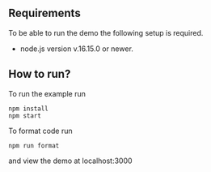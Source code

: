 ## Requirements

To be able to run the demo the following setup is required.

- node.js version v.16.15.0 or newer.

## How to run?

To run the example run

```shell
npm install
npm start
```

To format code run

```shell
npm run format
```

and view the demo at localhost:3000
